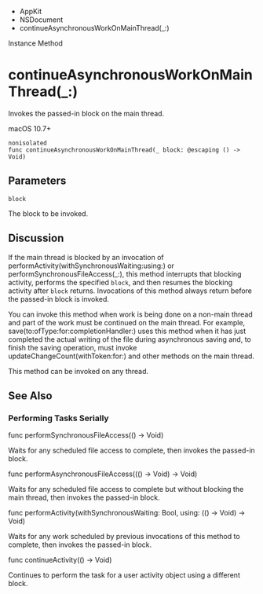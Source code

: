 

- AppKit
- NSDocument
-  continueAsynchronousWorkOnMainThread(\_:) 

Instance Method

# continueAsynchronousWorkOnMainThread(\_:)

Invokes the passed-in block on the main thread.

macOS 10.7+

``` source
nonisolated
func continueAsynchronousWorkOnMainThread(_ block: @escaping () -> Void)
```

## Parameters 

`block`  

The block to be invoked.

## Discussion

If the main thread is blocked by an invocation of performActivity(withSynchronousWaiting:using:) or performSynchronousFileAccess(_:), this method interrupts that blocking activity, performs the specified `block`, and then resumes the blocking activity after `block` returns. Invocations of this method always return before the passed-in block is invoked.

You can invoke this method when work is being done on a non-main thread and part of the work must be continued on the main thread. For example, save(to:ofType:for:completionHandler:) uses this method when it has just completed the actual writing of the file during asynchronous saving and, to finish the saving operation, must invoke updateChangeCount(withToken:for:) and other methods on the main thread.

This method can be invoked on any thread.

## See Also

### Performing Tasks Serially

func performSynchronousFileAccess(() -> Void)

Waits for any scheduled file access to complete, then invokes the passed-in block.

func performAsynchronousFileAccess((() -> Void) -> Void)

Waits for any scheduled file access to complete but without blocking the main thread, then invokes the passed-in block.

func performActivity(withSynchronousWaiting: Bool, using: (() -> Void) -> Void)

Waits for any work scheduled by previous invocations of this method to complete, then invokes the passed-in block.

func continueActivity(() -> Void)

Continues to perform the task for a user activity object using a different block.

